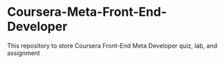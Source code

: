 # Coursera-Meta-Front-End-Developer
This repository to store Coursera Front-End Meta Developer quiz, lab, and assignment
